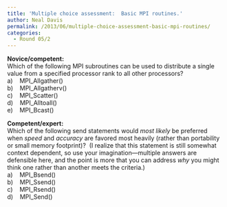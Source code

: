 ```yaml
---
title: 'Multiple choice assessment:  Basic MPI routines.'
author: Neal Davis
permalink: /2013/06/multiple-choice-assessment-basic-mpi-routines/
categories:
  - Round 05/2
---
```

**Novice/competent:**  
Which of the following MPI subroutines can be used to distribute a single value from a specified processor rank to all other processors?  
a)    MPI_Allgather()  
b)    MPI_Allgatherv()  
c)    MPI_Scatter()  
d)    MPI_Alltoall()  
e)    MPI_Bcast()

**Competent/expert:**  
Which of the following send statements would *most likely* be preferred when *speed* and *accuracy* are favored most heavily (rather than portability or small memory footprint)?  (I realize that this statement is still somewhat context dependent, so use your imagination—multiple answers are defensible here, and the point is more that you can address *why* you might think one rather than another meets the criteria.)  
a)    MPI_Bsend()  
b)    MPI_Ssend()  
c)    MPI_Rsend()  
d)    MPI_Send()
